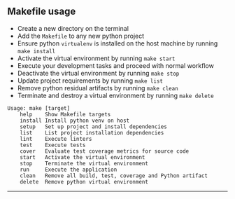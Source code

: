 ## Makefile usage
- Create a new directory on the terminal
- Add the `Makefile` to any new python project
- Ensure python `virtualenv` is installed on the host machine by running `make install`
- Activate the virtual environment by running `make start`
- Execute your development tasks and proceed with normal workflow
- Deactivate the virtual environment by running `make stop`
- Update project requirements by running `make list`
- Remove python residual artifacts by running `make clean`
- Terminate and destroy a virtual environment by running `make delete`

```
Usage: make [target]
    help    Show Makefile targets
    install Install python venv on host
    setup   Set up project and install dependencies
    list    List project installation dependencies
    lint    Execute linters
    test    Execute tests
    cover   Evaluate test coverage metrics for source code
    start   Activate the virtual environment
    stop    Terminate the virtual environment
    run     Execute the application
    clean   Remove all build, test, coverage and Python artifact
    delete  Remove python virtual environment
```
---
